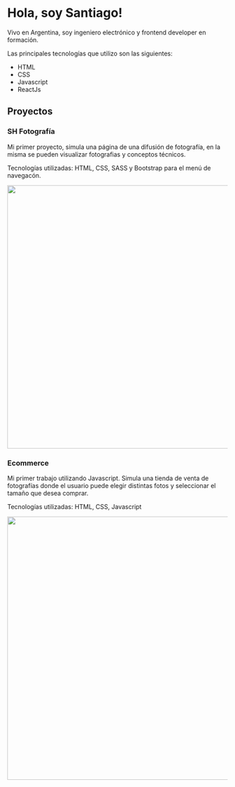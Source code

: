 <h1>Hola, soy Santiago!</h1>

<p> Vivo en Argentina, soy ingeniero electrónico y frontend developer en formación.</p>

Las principales tecnologías que utilizo son las siguientes:

<ul>
  <li>HTML</li>
  <li>CSS</li>
  <li>Javascript</li>
  <li>ReactJs</li>
</ul>

<h2> Proyectos </h2>

<h3> SH Fotografía</h3>

Mi primer proyecto, simula una página de una difusión de fotografía, en la misma se pueden visualizar fotografias y conceptos técnicos. 

Tecnologías utilizadas: HTML, CSS, SASS y Bootstrap para el menú de navegacón. 


<a href="https://santiagohsv.github.io/shfotografia/" target="_blank" rel="noopener"> 
<img src="https://user-images.githubusercontent.com/67848075/156914598-aef4453c-f294-4b0f-806f-e8b5fcc8b62b.png" width="600"/>
</a>

<h3> Ecommerce </h3>

Mi primer trabajo utilizando Javascript. Simula una tienda de venta de fotografías donde el usuario puede elegir distintas fotos y seleccionar el tamaño que desea comprar. 

Tecnologías utilizadas: HTML, CSS, Javascript

<a href="https://santiagohsv.github.io/TPFinal-JS/" target="_blank"> 
<img src="https://user-images.githubusercontent.com/67848075/156915369-2fc75f68-e591-49d5-8828-e1ccd10f3d49.png" width="600"/>
</a>

